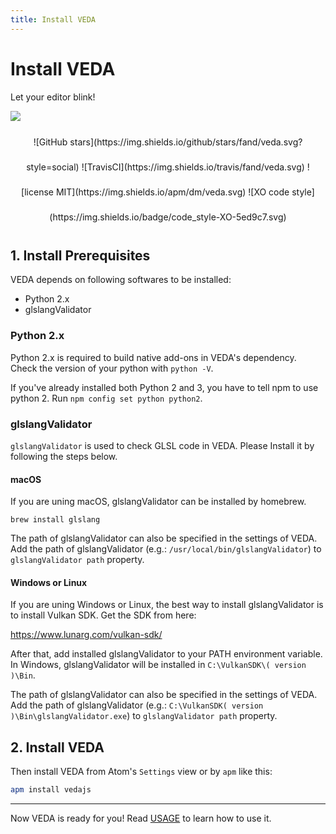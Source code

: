 ```yaml
---
title: Install VEDA
---
```

# Install VEDA

Let your editor blink!

![](https://user-images.githubusercontent.com/1403842/28673275-1d42b062-731d-11e7-92b0-bde5ca1f1cae.gif)

<div align="center" style="line-height: 40px;">![GitHub stars](https://img.shields.io/github/stars/fand/veda.svg?style=social)
![TravisCI](https://img.shields.io/travis/fand/veda.svg) ![license MIT](https://img.shields.io/apm/dm/veda.svg) ![XO code style](https://img.shields.io/badge/code_style-XO-5ed9c7.svg)
</div>



## 1. Install Prerequisites

VEDA depends on following softwares to be installed:

- Python 2.x
- glslangValidator


### Python 2.x

Python 2.x is required to build native add-ons in VEDA's dependency.
Check the version of your python with `python -V`.

If you've already installed both Python 2 and 3, you have to tell npm to use python 2.
Run `npm config set python python2`.


### glslangValidator

`glslangValidator` is used to check GLSL code in VEDA.
Please Install it by following the steps below.


#### macOS

If you are uning macOS, glslangValidator can be installed by homebrew.

`brew install glslang`

The path of glslangValidator can also be specified in the settings of VEDA.
Add the path of glslangValidator (e.g.: `/usr/local/bin/glslangValidator`) to `glslangValidator path` property.

#### Windows or Linux

If you are uning Windows or Linux, the best way to install glslangValidator is to install Vulkan SDK.
Get the SDK from here:

https://www.lunarg.com/vulkan-sdk/

After that, add installed glslangValidator to your PATH environment variable.
In Windows, glslangValidator will be installed in `C:\VulkanSDK\( version )\Bin`.

The path of glslangValidator can also be specified in the settings of VEDA.
Add the path of glslangValidator (e.g.: `C:\VulkanSDK( version )\Bin\glslangValidator.exe`) to `glslangValidator path` property.


## 2. Install VEDA

Then install VEDA from Atom's `Settings` view or by `apm` like this:

```bash
apm install vedajs
```

---

Now VEDA is ready for you!
Read [USAGE](/usage) to learn how to use it.
